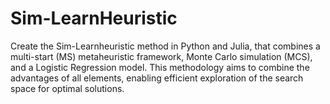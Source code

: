 # Sim-LearnHeuristic
Create the Sim-Learnheuristic method in Python and Julia, that combines a multi-start (MS) metaheuristic framework, Monte Carlo simulation (MCS), and a Logistic Regression model. This methodology aims to combine the advantages of all elements, enabling efficient exploration of the search space for optimal solutions. 
